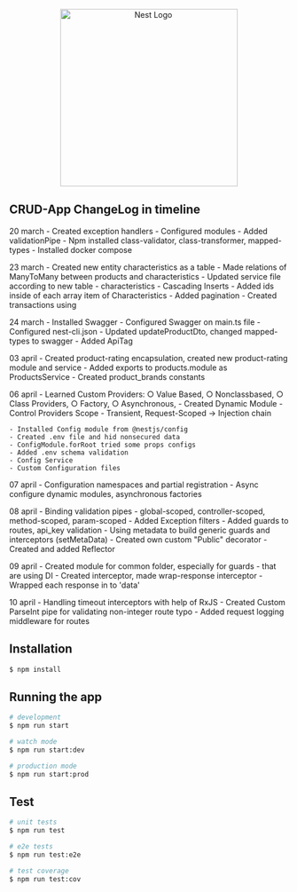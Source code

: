 <p align="center">
  <a href="http://nestjs.com/" target="blank"><img src="https://nestjs.com/img/logo_text.svg" width="320" alt="Nest Logo" /></a>
</p>

[circleci-image]: https://img.shields.io/circleci/build/github/nestjs/nest/master?token=abc123def456
[circleci-url]: https://circleci.com/gh/nestjs/nest

## CRUD-App ChangeLog in timeline
20 march
	- Created exception handlers
	- Configured modules
	- Added validationPipe
	- Npm installed class-validator, class-transformer, mapped-types
	- Installed docker compose

23 march
	- Created new entity characteristics as a table
	- Made relations of ManyToMany between products and characteristics
	- Updated service file according to new table - characteristics
	- Cascading Inserts 
	- Added ids inside of each array item of Characteristics
	- Added pagination
	- Created transactions using

24 march
	- Installed Swagger 
	- Configured Swagger on main.ts file
	- Configured nest-cli.json
	- Updated updateProductDto, changed mapped-types to swagger
	- Added ApiTag 

03 april
	- Created product-rating encapsulation, created new product-rating module and service
	- Added exports to products.module as ProductsService
	- Created product_brands constants

06 april
	- Learned Custom Providers:
		○  Value Based,
		○  Nonclassbased, 
		○ Class Providers,
		○ Factory,
		○ Asynchronous,
	- Created Dynamic Module
	- Control Providers Scope - Transient, Request-Scoped -> Injection chain

	- Installed Config module from @nestjs/config
	- Created .env file and hid nonsecured data
	- ConfigModule.forRoot tried some props configs
	- Added .env schema validation
	- Config Service
	- Custom Configuration files

07 april
	- Configuration namespaces and partial registration
	- Async configure dynamic modules, asynchronous factories

08 april
	- Binding validation pipes - global-scoped, controller-scoped, method-scoped, param-scoped
	- Added Exception filters
	- Added guards to routes, api_key validation
	- Using metadata to build generic guards and  interceptors (setMetaData)
	- Created own custom "Public" decorator
	- Created and added Reflector

09 april
	- Created module for common folder, especially for guards - that are using DI
	- Created interceptor, made wrap-response interceptor
	- Wrapped each response in to 'data'

10 april
	- Handling timeout interceptors with help of RxJS
	- Created Custom ParseInt pipe for validating non-integer route typo
	- Added request logging middleware for routes
	


## Installation

```bash
$ npm install
```

## Running the app

```bash
# development
$ npm run start

# watch mode
$ npm run start:dev

# production mode
$ npm run start:prod
```

## Test

```bash
# unit tests
$ npm run test

# e2e tests
$ npm run test:e2e

# test coverage
$ npm run test:cov
```